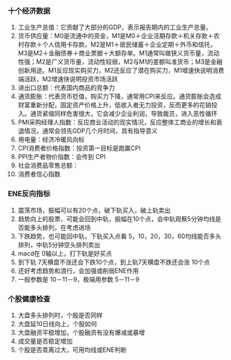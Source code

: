 ### 十个经济数据
1. 工业生产总值：它贡献了大部分的GDP，表示报告期内的工业生产总量。
2. 货币供应量：M0是流通中的资金，M1是M0＋企业活期存款＋机关存款＋农村存款＋个人信用卡存款，M2是M1＋居民储蓄＋企业定期＋外币和信托，M3是M2＋金融债券＋商业票据＋大额存单。M1通常叫做狭义货币量，流动性强；M2是广义货币量，流动性较弱，M2与M1的差额叫准货币；M3是金融创新用途。M1反应现实购买力，M2还反应了潜在购买力，M1增速快说明消费端活跃，M2增速快说明投资市场活跃
3. 进出口总额：代表国内商品的竞争力
4. 通货膨胀：代表货币贬值，购买力下降，通常用CPI来反应。通货膨胀会造成财富重新分配，固定资产价格上升，低收入者无力投资，反而更多的花销投入。通货紧缩同样危害很大，它会减少企业利润，导致裁员，进入恶性循环
5. PMI采购经理人指数：反应商业活动的现实情况，反应整体工商业的增长和衰退情况，通常会领先GDP几个月时间，具有指导意义
6. 用电量：经济冷暖风向标
7. CPI消费者价格指数：投资第一目标是跑赢CPI
8. PPI生产者物价指数：会传到 CPI
9. 社会消费品零售总额：
10. 消费者信心指数

### ENE反向指标
1. 震荡市场，振幅可以有20个点，破下轨买入，破上轨卖出
2. 趋势向上的股票，可能会回到中轨，振幅在10个点，会中轨观察5分钟均线是否能多头排列，在考虑进场
3. 下跌趋势，也可能回中轨，下轨买入点看 5，10，20，30，60均线能否多头排列，中轨5分钟空头排列卖出
4. macd在 0轴以上，打下轨是好买点
5. 到下轨 7天横盘不涨还会下跌10个点，到上轨7天横盘不跌还会涨 10个点
6. 还好考虑趋势和浪行，会加强或削弱ENE作用
7. 一般参数是 10－11－9，极端用参数 5－11－9

### 个股健康检查
1. 大盘多头排列时，个股是否同样
2. 大盘延10日线向上，个股如何
3. 大盘融资平稳增加，个股融资有没有爆减或暴增
4. 成交量是否稳定增加
5. 个股是否乖离过大，可用均线或ENE判断